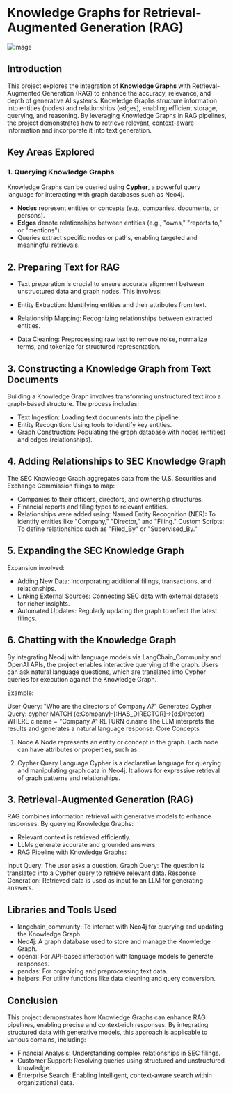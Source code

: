 # Knowledge Graphs for Retrieval-Augmented Generation (RAG)

![image](https://github.com/user-attachments/assets/c4b5d25e-ea62-4c15-b9f3-c03e75d8c356)

           
## Introduction         
      
This project explores the integration of **Knowledge Graphs** with Retrieval-Augmented Generation (RAG) to enhance the accuracy, relevance, and depth of generative AI systems. Knowledge Graphs structure information into entities (nodes) and relationships (edges), enabling efficient storage, querying, and reasoning. By leveraging Knowledge Graphs in RAG pipelines, the project demonstrates how to retrieve relevant, context-aware information and incorporate it into text generation.
    

## Key Areas Explored

### 1. Querying Knowledge Graphs     

Knowledge Graphs can be queried using **Cypher**, a powerful query language for interacting with graph databases such as Neo4j.  

- **Nodes** represent entities or concepts (e.g., companies, documents, or persons).  
- **Edges** denote relationships between entities (e.g., "owns," "reports to," or "mentions").  
- Queries extract specific nodes or paths, enabling targeted and meaningful retrievals.  

## 2. Preparing Text for RAG

- Text preparation is crucial to ensure accurate alignment between unstructured data and graph nodes. This involves:

- Entity Extraction: Identifying entities and their attributes from text.
- Relationship Mapping: Recognizing relationships between extracted entities.
- Data Cleaning: Preprocessing raw text to remove noise, normalize terms, and tokenize for structured representation.

## 3. Constructing a Knowledge Graph from Text Documents
Building a Knowledge Graph involves transforming unstructured text into a graph-based structure. The process includes:

- Text Ingestion: Loading text documents into the pipeline.
- Entity Recognition: Using tools to identify key entities.
- Graph Construction: Populating the graph database with nodes (entities) and edges (relationships).

## 4. Adding Relationships to SEC Knowledge Graph
The SEC Knowledge Graph aggregates data from the U.S. Securities and Exchange Commission filings to map:

- Companies to their officers, directors, and ownership structures.
- Financial reports and filing types to relevant entities.
- Relationships were added using:
  Named Entity Recognition (NER): To identify entities like "Company," "Director," and "Filing."
  Custom Scripts: To define relationships such as "Filed_By" or "Supervised_By."

## 5. Expanding the SEC Knowledge Graph
Expansion involved:

- Adding New Data: Incorporating additional filings, transactions, and relationships.
- Linking External Sources: Connecting SEC data with external datasets for richer insights.
- Automated Updates: Regularly updating the graph to reflect the latest filings.

## 6. Chatting with the Knowledge Graph
By integrating Neo4j with language models via LangChain_Community and OpenAI APIs, the project enables interactive querying of the graph. Users can ask natural language questions, which are translated into Cypher queries for execution against the Knowledge Graph.

Example:

User Query: "Who are the directors of Company A?"
Generated Cypher Query:
cypher
MATCH (c:Company)-[:HAS_DIRECTOR]->(d:Director)
WHERE c.name = "Company A"
RETURN d.name
The LLM interprets the results and generates a natural language response.
Core Concepts
1. Node
A Node represents an entity or concept in the graph. Each node can have attributes or properties, such as:

2. Cypher Query Language
Cypher is a declarative language for querying and manipulating graph data in Neo4j. It allows for expressive retrieval of graph patterns and relationships.


## 3. Retrieval-Augmented Generation (RAG)
RAG combines information retrieval with generative models to enhance responses. By querying Knowledge Graphs:

- Relevant context is retrieved efficiently.
- LLMs generate accurate and grounded answers.
- RAG Pipeline with Knowledge Graphs:

Input Query: The user asks a question.
Graph Query: The question is translated into a Cypher query to retrieve relevant data.
Response Generation: Retrieved data is used as input to an LLM for generating answers.

## Libraries and Tools Used
- langchain_community: To interact with Neo4j for querying and updating the Knowledge Graph.
- Neo4j: A graph database used to store and manage the Knowledge Graph.
- openai: For API-based interaction with language models to generate responses.
- pandas: For organizing and preprocessing text data.
- helpers: For utility functions like data cleaning and query conversion.

## Conclusion
This project demonstrates how Knowledge Graphs can enhance RAG pipelines, enabling precise and context-rich responses. By integrating structured data with generative models, this approach is applicable to various domains, including:

- Financial Analysis: Understanding complex relationships in SEC filings.
- Customer Support: Resolving queries using structured and unstructured knowledge.
- Enterprise Search: Enabling intelligent, context-aware search within organizational data.







 
